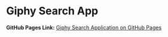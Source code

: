 # Giphy Search App

**GitHub Pages Link:** [Giphy Search Application on GitHub Pages](https://ablakesmith.github.io/giphy-search/)